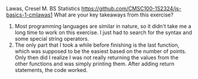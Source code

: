 Lawas, Cresel M.
BS Statistics
https://github.com/CMSC100-1S2324/js-basics-1-cmlawas1
What are your key takeaways from this exercise?
1. Most programming languages are similar in nature, so it didn't take me a long time to work on this exercise. I just had to search for the syntax and some special string operators.
2. The only part that I took a while before finishing is the last function, which was supposed to be the easiest based on the number of points. Only then did I realize I was not really returning the values from the other functions and was simply printing them. After adding return statements, the code worked.

